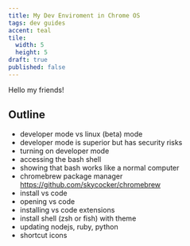 ```yaml
---
title: My Dev Enviroment in Chrome OS 
tags: dev guides
accent: teal
tile:
  width: 5
  height: 5
draft: true
published: false
---
```


Hello my friends!

## Outline

- developer mode vs linux (beta) mode
- developer mode is superior but has security risks
- turning on developer mode
- accessing the bash shell
- showing that bash works like a normal computer
- chromebrew package manager https://github.com/skycocker/chromebrew
- install vs code
- opening vs code
- installing vs code extensions
- install shell (zsh or fish) with theme
- updating nodejs, ruby, python
- shortcut icons